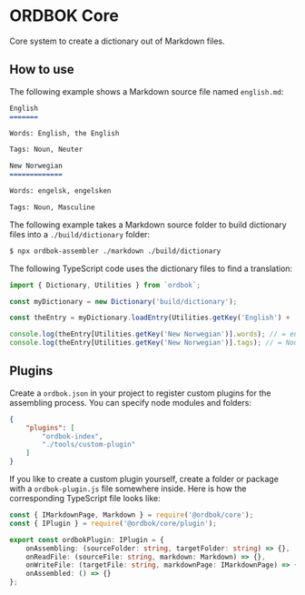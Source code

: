 ORDBOK Core
===========

Core system to create a dictionary out of Markdown files.



How to use
----------

The following example shows a Markdown source file named `english.md`:
```md
English
=======

Words: English, the English

Tags: Noun, Neuter

New Norwegian
=============

Words: engelsk, engelsken

Tags: Noun, Masculine
```

The following example takes a Markdown source folder to build dictionary files
into a `./build/dictionary` folder:
```sh
$ npx ordbok-assembler ./markdown ./build/dictionary
```

The following TypeScript code uses the dictionary files to find a translation:
```ts
import { Dictionary, Utilities } from `ordbok`;

const myDictionary = new Dictionary('build/dictionary');

const theEntry = myDictionary.loadEntry(Utilities.getKey('English') + '-0');

console.log(theEntry[Utilities.getKey('New Norwegian')].words); // = engelsk, engelsken
console.log(theEntry[Utilities.getKey('New Norwegian')].tags); // = Noun, Masculine
```



Plugins
-------

Create a `ordbok.json` in your project to register custom plugins for the
assembling process. You can specify node modules and folders:
```json
{
    "plugins": [
        "ordbok-index",
        "./tools/custom-plugin"
    ]
}
```


If you like to create a custom plugin yourself, create a folder or package with
a `ordbok-plugin.js` file somewhere inside. Here is how the corresponding
TypeScript file looks like:
```ts
const { IMarkdownPage, Markdown } = require('@ordbok/core');
const { IPlugin } = require('@ordbok/core/plugin');

export const ordbokPlugin: IPlugin = {
    onAssembling: (sourceFolder: string, targetFolder: string) => {},
    onReadFile: (sourceFile: string, markdown: Markdown) => {},
    onWriteFile: (targetFile: string, markdownPage: IMarkdownPage) => {},
    onAssembled: () => {}
};
```
